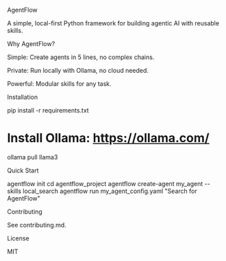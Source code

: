 AgentFlow

A simple, local-first Python framework for building agentic AI with reusable skills.

Why AgentFlow?





Simple: Create agents in 5 lines, no complex chains.



Private: Run locally with Ollama, no cloud needed.



Powerful: Modular skills for any task.

Installation

pip install -r requirements.txt
# Install Ollama: https://ollama.com/
ollama pull llama3

Quick Start

agentflow init
cd agentflow_project
agentflow create-agent my_agent --skills local_search
agentflow run my_agent_config.yaml "Search for AgentFlow"

Contributing

See contributing.md.

License

MIT